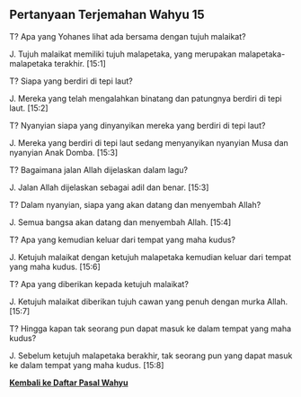﻿## Pertanyaan Terjemahan Wahyu 15 ##

T? Apa yang Yohanes lihat ada bersama dengan tujuh malaikat?

J. Tujuh malaikat memiliki tujuh malapetaka, yang merupakan malapetaka-malapetaka terakhir. [15:1]

T? Siapa yang berdiri di tepi laut?

J. Mereka yang telah mengalahkan binatang dan patungnya berdiri di tepi laut. [15:2]

T? Nyanyian siapa yang dinyanyikan mereka yang berdiri di tepi laut?

J. Mereka yang berdiri di tepi laut sedang menyanyikan nyanyian Musa dan nyanyian Anak Domba. [15:3]

T? Bagaimana jalan Allah dijelaskan dalam lagu?

J. Jalan Allah dijelaskan sebagai adil dan benar. [15:3]

T? Dalam nyanyian, siapa yang akan datang dan menyembah Allah?

J. Semua bangsa akan datang dan menyembah Allah. [15:4]

T? Apa yang kemudian keluar dari tempat yang maha kudus?

J. Ketujuh malaikat dengan ketujuh malapetaka kemudian keluar dari tempat yang maha kudus. [15:6]

T? Apa yang diberikan kepada ketujuh malaikat?

J. Ketujuh malaikat diberikan tujuh cawan yang penuh dengan murka Allah. [15:7]

T? Hingga kapan tak seorang pun dapat masuk ke dalam tempat yang maha kudus?

J. Sebelum ketujuh malapetaka berakhir, tak seorang pun yang dapat masuk ke dalam tempat yang maha kudus. [15:8]

__[Kembali ke Daftar Pasal Wahyu](./)__

